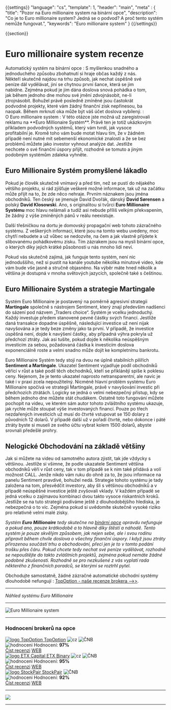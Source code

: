 {{settings}}
  "language": "cs",
  "template": 1,
  "header": "main",
  "meta" : {
    "title": "Pozor na Euro millionaire system na binární opce",
    "description": "Co je to Euro millionaire system? Jedná se o podvod? A proč tento systém nemůže fungovat.",
    "keywords": "Euro millionaire system"
  }
{{/settings}}

<div class="row">
<div class="col-md-9" role="main" markdown="1">

{{section}}
# Euro millionaire system recenze

<div class="row" style="width:92%">
  <div class="col-md-6" markdown="1">
Automatický systém na bínární opce
:    
S myšlenkou snadného a jednoduchého způsobu zbohatnutí si hraje občas každý z nás. Někteří skutečně najdou na trhu způsob, jak nechat úspěšně své peníze dál vydělávat, jiní se chytnou první šance, která se jim nabídne. Zejména pokud je jim dána doslova snová pohádka o tom, jak během jednoho dne mohou své jmění zdvojnásobit, ne-li ztrojnásobit. Bohužel právě posledně zmíněné jsou častokrát podvodné projekty, které vám žádný finanční zisk nepřinesou, ba naopak. Během mrknutí oka může být váš účet doslova vybílený. 
:   
 </div>
  <div class="col-md-6" markdown="1">
O Euro millionaire system
:     
V této otázce jste možná už zaregistrovali reklamu na **Euro Millionaire Systém**. Právě ten je totiž ukázkovým příkladem podvodných systémů, který vám tvrdí, jak vysoce profitabilní je. Kromě toho vám bude motat hlavu tím, že v žádném případě není nutné mít sebemenší ekonomické znalosti a že se bez problémů můžete jako investor vyhnout analýze dat. Jestliže nechcete o své finanční úspory přijít, rozhodně se tomuto a jiným podobným systémům zdaleka vyhněte. 

</div>
</div>

## Euro Millionaire Systém promyšlené lákadlo

Pokud je člověk skutečně vnímavý a před tím, než se pustí do nějakého většího projektu, si rád zjišťuje veškeré možné informace, tak už na začátku může přijít na to, že zde něco nehraje. Prvním náznakem jsou jména obchodníků. Ten český se jmenuje David Dvořák, dánský **David Sørensen** a polský **David Klosowski**. Ano, s originalitou si tvůrci **Euro Millionaire Systému** moc hlavu nelámali a tudíž asi nebude příliš velkým překvapením, že žádný z výše zmíněných pánů v reálu neexistuje. 

Další třešničkou na dortu je domovský propagační web tohoto zázračného systému. Z veškerých informací, které jsou na tomto webu uvedeny, moc chytří nebudete a už vůbec se nedozvíte, na čem a jak vlastně přijdete k slibovanému  pohádkovému zisku. Tím zázrakem jsou na mysli binární opce, o kterých díky jejich krátké působnosti u nás mnoho lidí neví. 

Pokud vás skutečně zajímá, jak funguje tento systém, není nic jednoduššího, než si pustit na kanále youtube několika minutové video, kde vám bude vše jasně a stručně objasněno. Na výběr máte hned několik a většina je dostupná v mnoha světových jazycích, společně také s češtinou.

## Euro Millionaire Systém a strategie Martingale

Systém Euro Millionaire je postavený na poměrně agresivní strategii **Martingale** společně s nástrojem Sentiment, který znají především nadšenci do sázení pod názvem „Traders choice“. Systém je vcelku jednoduchý. Každý investuje předem stanovené pevné částky svých financí. Jestliže daná transakce dopadne úspěšně, následující investice už není nijak navyšována a je tedy beze změny jako ta první. V případě, že investice úspěšná není, dojde k navýšení částky, aby případná výhra pokryla už předchozí ztráty. Jak asi tušíte, pokud dojde k několika neúspěšným investicím za sebou, požadovaná částka k investicím doslova exponenciálně roste a velmi snadno může dojít ke kompletnímu bankrotu. 

Euro Millionaire Systém tedy stojí na dvou ne úplně stabilních pilířích **Sentiment a Martingale**. Ukazatel Sentiment vyjadřuje podíl obchodníků věřící v růst a také podíl těch obchodníků, kteří se přiklánějí spíše k poklesu ceny. Nejenom, že je tento ukazatel naprosto netransparentní, ale navíc je také i v praxi zcela nepoužitelný. Nicméně hlavní problém systému Euro Millionaire spočívá ve strategii Martingale, právě v navyšování investic při předchozích ztrátách. Logicky se jedná o velmi nebezpečný přístup, kdy se během jednoho dne můžete stát chudákem. Ostatně toto fungování můžete pochopit na videu, ve kterém sám autor tohoto zvláštního systému ukazuje, jak rychle může stoupat výše investovaných financí. Pouze po třech nezdařených investicích už musí do čtvrté vstupovat se 150 dolary z původních 12 dolarů. V případě další už v pořadí čtvrté, nebo dokonce i páté ztráty byste si museli ze svého účtu vybrat kolem 1500 dolarů, abyste srovnali předešlé prohry. 

## Nelogické Obchodování na základě většiny

Jak si můžete na videu od samotného autora zjistit, tak jde vždycky s většinou. Jestliže si všimne, že podle ukazatele Sentiment většina obchodníků věří v růst ceny, tak v tom případě se k nim také přidává a volí možnost CALL. Jenže nikdo vám ruku do ohně za to, že jsou informace na panelu Sentiment pravdivé, bohužel nedá. Strategie tohoto systému je tady založena na tom, přesvědčit investory, aby šli s většinou obchodníků a v případě neúspěšné investice ještě zvyšovali vklady. V každém případě se jedná vcelku o zajímavou kombinaci dvou takto vysoce riskantních kroků. Jestliže se na tuto strategii podíváme ještě z dlouhodobějšího hlediska, je nebezpečná o to víc. Zejména pokud si uvědomíte skutečně vysoké riziko pro relativně velmi malé zisky. 


*Systém **Euro Millionaire** tedy skutečne na [binární opce](http://www.forexsrovnavac.cz/binarni-opce "Binární opce") opravdu nefunguje a pokud ano, pouze krátkodobě a to hlavně díky štěstí a náhodě. Tento systém je pouze skvělým způsobem, jak nejen sebe, ale i svou rodinu připravit během chvíle doslova o všechny finanční úspory. I když jsou ztráty přirozenou součástí trhu a obchodování, přeci jen je to v tomto podání trošku přes čáru. Pokud chcete tedy nechat své peníze vydělávat, rozhodně se nepouštějte do takto zvláštních projektů, zejména pokud nemáte žádné podobné zkušenosti. Rozhodně se pro nezkušené z vás vyplatí rada některého z finančních poradců, se kterými se roztrhl pytel.*

Obchodujte samostatně, žádné zázračné automatické obchodní systémy dlouhodobě nefungují
:    [TopOption - naše recenze brokera -->>](http://www.forexsrovnavac.cz/topoption "TopOption - recenze brokera").


- - -
*Náhled systému Euro Millionaire*
- - -
![Euro Millionaire system](http://blog.forexsrovnavac.cz/wp-content/uploads/2015/12/Euro-millionaire-system-recenze-1024x576.jpg)

</div>
<div class="col-md-3" markdown="10">

- - -

<div id="brokeri-box">
<H3 class="brokeri-nadpis">Hodnocení brokerů na opce</H3>
<div class="broker">
  <div class="broker-top">
  <a href="#"  title="TopOption">
    <img src="{{img-url}}brokeri/topoption-logo.png" alt="logo TopOption">
  </a>
  <a class="broker-top-odkaz" target="_parent" href="http://blog.forexsrovnavac.cz/topoption" title="TopOption">TopOption</a>
  <img class="ikona" src="{{img-url}}brokeri/cz.png" alt="cz">
  <img class="ikona" src="{{img-url}}brokeri/cnb.png" alt="ČNB">
  </div>
  <div class="hodnoceni">
  <img src="{{img-url}}brokeri/hodnoceni.png" alt="hodnoceni">
  Hodnocení: <b>97%</b>
  </div>
  <a class="recenze" target="_parent" href="http://forexsrovnavac.cz/topoption" title"Číst recenzi">Číst recenzi</a>
  <a class="ucet" target="_parent" href="http://blog.forexsrovnavac.cz/topoption" title"Otevřít účet">WEB</a>
</div>
<div class="broker">
 <div class="broker-top">
  <a href="#" title="ETX Binary">
    <img src="{{img-url}}brokeri/etxcapital-logo.png" alt="logo ETX Capital">
  </a>
   <a class="broker-top-odkaz" target="_parent"  href="http://www.forexsrovnavac.cz/etx-capital-zkusenosti" title="ETX Binary">ETX Binary</a>
  <img class="ikona" src="{{img-url}}brokeri/cz.png" alt="cz">
  <img class="ikona" src="{{img-url}}brokeri/cnb.png" alt="ČNB">
 </div>
 <div class="hodnoceni">
  <img src="{{img-url}}brokeri/hodnoceni.png" alt="hodnoceni">
  Hodnocení: <b>95%</b>
 </div>
 <a class="recenze" target="_parent" href="http://www.forexsrovnavac.cz/etx-capital-zkusenosti" title"Číst recenzi">Číst recenzi</a>
 <a class="ucet" href="http://blog.forexsrovnavac.cz/etxbinary" title"Otevřít účet">WEB</a>
</div> 
<div class="broker">
 <div class="broker-top">
  <a href="#" title="Stockpair">
    <img src="{{img-url}}brokeri/stockpair-logo.png" alt="logo StockPair">
  </a>
  <a class="broker-top-odkaz" href="#" title="StockPair">StockPair</a>
  <img class="ikona" src="{{img-url}}brokeri/cnb.png" alt="ČNB">
 </div>
 <div class="hodnoceni">
  <img src="{{img-url}}brokeri/hodnoceni.png" alt="hodnoceni">
  Hodnocení: <b>92%</b>
 </div>
 <a class="recenze" href="http://www.forexsrovnavac.cz/stockpair-recenze" title"Číst recenzi">Číst recenzi</a>
 <a class="ucet" href="http://blog.forexsrovnavac.cz/stockpair" title"Otevřít účet">WEB</a>
</div> 

<hr />

<a href="http://blog.forexsrovnavac.cz/topoption" alt="Demo účet"  target="_blank">
 <img src="http://blog.forexsrovnavac.cz/wp-content/uploads/2015/02/2015-02-17-22_43_03-Plus500-_-Akcie-Plus500_-Online-obchodování-s-akciemi-_-Obchodování-s-podíly_kme.png" width="" height=""/>

</a>

<hr />

</div>
</div>
</div>